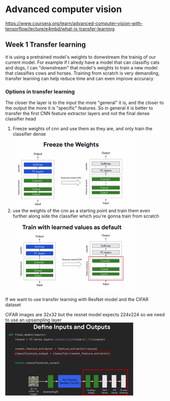 # Advanced computer vision

<style>
img{
  max-width: 80%;
}
</style>

https://www.coursera.org/learn/advanced-computer-vision-with-tensorflow/lecture/e4mbd/what-is-transfer-learning

## Week 1 Transfer learning
it is using a pretrained model's weights to donwstream the trainig of our current model. For example if I alredy have a model that can classifiy cats and dogs, I can "downstream" that model's weights to train a new model that classifies cows and horses. Training from scratch is very demanding, transfer learning can help reduce time and can even improve accuracy

### Options in transfer learning
The closer the layer is to the input the more "general" it is, and the closer to the output the more it is "specific" features. So in general it is better to transfer the first CNN feature extractor layers and not the final dense classifier head
1. Freeze weights of cnn and use them as they are, and only train the classifier dense ![](screenshots/2021-12-04-19-56-38.png)
2. use the weights of the cnn as a starting point and train them even further along side the classifier which you're gonna train from scratch ![](screenshots/2021-12-04-20-01-13.png)


If we want to use transfer learning with ResNet  model and the CIFAR dataset

CIFAR images are 32x32 but the resnet model expects 224x224 so we need to use an upsampling layer
![](screenshots/2021-12-05-11-07-58.png)